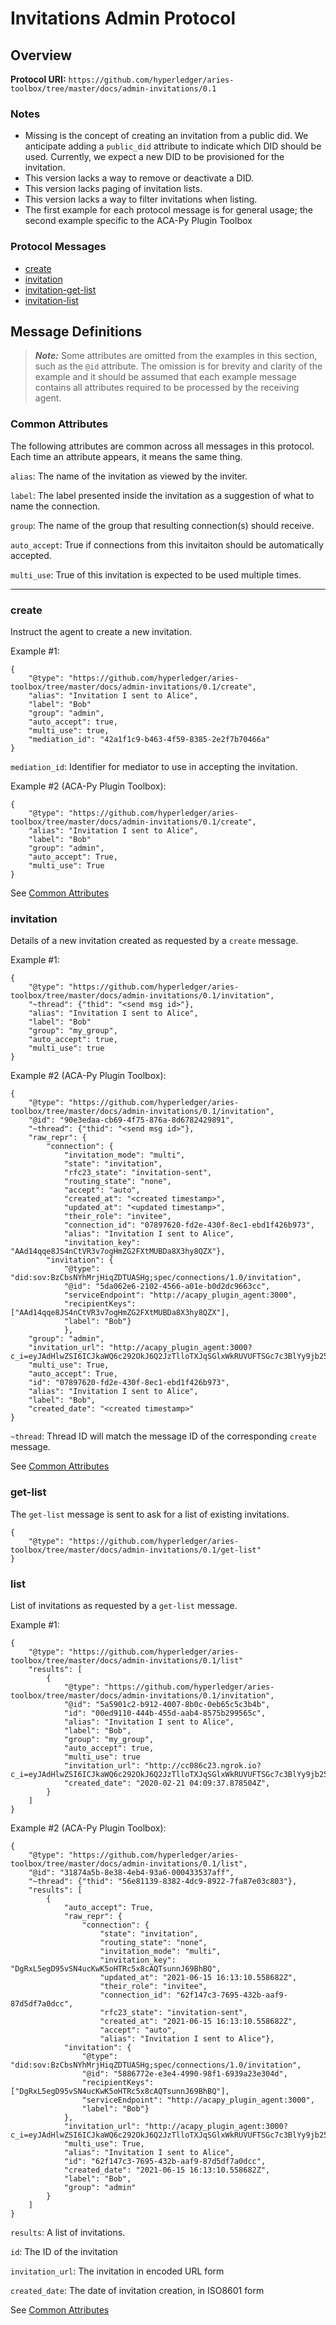 Invitations Admin Protocol
==========================

## Overview

**Protocol URI:** `https://github.com/hyperledger/aries-toolbox/tree/master/docs/admin-invitations/0.1`

### Notes
- Missing is the concept of creating an invitation from a public did. We anticipate
adding a `public_did` attribute to indicate which DID should be used. Currently, we expect
a new DID to be provisioned for the invitation.
- This version lacks a way to remove or deactivate a DID.
- This version lacks paging of invitation lists.
- This version lacks a way to filter invitations when listing.
- The first example for each protocol message is for general usage; the second example specific to the ACA-Py Plugin Toolbox

### Protocol Messages
- [create](#create)
- [invitation](#invitation)
- [invitation-get-list](#invitation-get-list)
- [invitation-list](#invitation-list)

## Message Definitions

> _**Note:**_ Some attributes are omitted from the examples in this section,
> such as the `@id` attribute. The omission is for brevity and clarity of the
> example and it should be assumed that each example message contains all
> attributes required to be processed by the receiving agent.

### Common Attributes
The following attributes are common across all messages in this protocol. Each time an attribute
 appears, it means the same thing.

`alias`: The name of the invitation as viewed by the inviter.

`label`: The label presented inside the invitation as a suggestion of what to name the connection.

`group`: The name of the group that resulting connection(s) should receive.

`auto_accept`: True if connections from this invitaiton should be automatically accepted.

`multi_use`: True of this invitation is expected to be used multiple times.

--------------------------------------------------------------------------------

### create
Instruct the agent to create a new invitation.

Example #1:
```jsonc
{
	"@type": "https://github.com/hyperledger/aries-toolbox/tree/master/docs/admin-invitations/0.1/create",
	"alias": "Invitation I sent to Alice",
	"label": "Bob"
	"group": "admin",
	"auto_accept": true,
	"multi_use": true,
	"mediation_id": "42a1f1c9-b463-4f59-8385-2e2f7b70466a"
}
```

`mediation_id`: Identifier for mediator to use in accepting the invitation.

Example #2 (ACA-Py Plugin Toolbox):
```jsonc
{
	"@type": "https://github.com/hyperledger/aries-toolbox/tree/master/docs/admin-invitations/0.1/create",
	"alias": "Invitation I sent to Alice",
	"label": "Bob"
	"group": "admin",
	"auto_accept": True,
	"multi_use": True
}
```

See [Common Attributes](#common-attributes)

### invitation

Details of a new invitation created as requested by a `create` message.

Example #1:
```jsonc
{
	"@type": "https://github.com/hyperledger/aries-toolbox/tree/master/docs/admin-invitations/0.1/invitation",
	"~thread": {"thid": "<send msg id>"},
	"alias": "Invitation I sent to Alice",
	"label": "Bob"
	"group": "my_group",
	"auto_accept": true,
	"multi_use": true
}
```



Example #2 (ACA-Py Plugin Toolbox):
```jsonc
{
	"@type": "https://github.com/hyperledger/aries-toolbox/tree/master/docs/admin-invitations/0.1/invitation", 
	"@id": "90e3edaa-cb69-4f75-876a-8d6782429891", 
	"~thread": {"thid": "<send msg id>"},
	"raw_repr": {
		"connection": {
			"invitation_mode": "multi", 
			"state": "invitation", 
			"rfc23_state": "invitation-sent", 
			"routing_state": "none", 
			"accept": "auto", 
			"created_at": "<created timestamp>", 
			"updated_at": "<updated timestamp>", 
			"their_role": "invitee", 
			"connection_id": "07897620-fd2e-430f-8ec1-ebd1f426b973", 
			"alias": "Invitation I sent to Alice", 
			"invitation_key": "AAd14qqe8JS4nCtVR3v7ogHmZG2FXtMUBDa8X3hy8QZX"}, 
		"invitation": {
			"@type": "did:sov:BzCbsNYhMrjHiqZDTUASHg;spec/connections/1.0/invitation", 
			"@id": "5da062e6-2102-4566-a01e-b0d2dc9663cc", 
			"serviceEndpoint": "http://acapy_plugin_agent:3000", 
			"recipientKeys": ["AAd14qqe8JS4nCtVR3v7ogHmZG2FXtMUBDa8X3hy8QZX"], 
			"label": "Bob"}
			}, 
	"group": "admin", 
	"invitation_url": "http://acapy_plugin_agent:3000?c_i=eyJAdHlwZSI6ICJkaWQ6c292OkJ6Q2JzTlloTXJqSGlxWkRUVUFTSGc7c3BlYy9jb25uZWN0aW9ucy8xLjAvaW52aXRhdGlvbiIsICJAaWQiOiAiNWRhMDYyZTYtMjEwMi00NTY2LWEwMWUtYjBkMmRjOTY2M2NjIiwgInNlcnZpY2VFbmRwb2ludCI6ICJodHRwOi8vYWNhcHlfcGx1Z2luX2FnZW50OjMwMDAiLCAicmVjaXBpZW50S2V5cyI6IFsiQUFkMTRxcWU4SlM0bkN0VlIzdjdvZ0htWkcyRlh0TVVCRGE4WDNoeThRWlgiXSwgImxhYmVsIjogIkJvYiJ9", 
	"multi_use": True, 
	"auto_accept": True, 
	"id": "07897620-fd2e-430f-8ec1-ebd1f426b973", 
	"alias": "Invitation I sent to Alice", 
	"label": "Bob", 
	"created_date": "<created timestamp>"
}
```

`~thread`: Thread ID will match the message ID of the corresponding `create`
message.

See [Common Attributes](#common-attributes)


### get-list
The `get-list` message is sent to ask for a list of existing
invitations.

```jsonc
{
	"@type": "https://github.com/hyperledger/aries-toolbox/tree/master/docs/admin-invitations/0.1/get-list"
}
```


### list

List of invitations as requested by a `get-list` message.

Example #1:


```jsonc
{
	"@type": "https://github.com/hyperledger/aries-toolbox/tree/master/docs/admin-invitations/0.1/list"
    "results": [
        {
            "@type": "https://github.com/hyperledger/aries-toolbox/tree/master/docs/admin-invitations/0.1/invitation",
            "@id": "5a5901c2-b912-4007-8b0c-0eb65c5c3b4b",
            "id": "00ed9110-444b-455d-aab4-8575b299565c",
            "alias": "Invitation I sent to Alice",
            "label": "Bob",
            "group": "my_group",
            "auto_accept": true,
            "multi_use": true
            "invitation_url": "http://cc086c23.ngrok.io?c_i=eyJAdHlwZSI6ICJkaWQ6c292OkJ6Q2JzTlloTXJqSGlxWkRUVUFTSGc7c3BlYy9jb25uZWN0aW9ucy8xLjAvaW52aXRhdGlvbiIsICJAaWQiOiAiNzVmNjZmYmQtZDdiNS00Zjg0LWI4YjMtMjBmYzUxZTc1Njc0IiwgInJlY2lwaWVudEtleXMiOiBbIjdZVm0zQks3NHBROHhKU2h5QVJSZ29COTMxZFVtUmN5U2JTUGZIZFpqREsyIl0sICJzZXJ2aWNlRW5kcG9pbnQiOiAiaHR0cDovL2NjMDg2YzIzLm5ncm9rLmlvIiwgImxhYmVsIjogImxsbGxsIn0=",
            "created_date": "2020-02-21 04:09:37.878504Z",
        }
    ]
}
```

Example #2 (ACA-Py Plugin Toolbox):
```jsonc
{
	"@type": "https://github.com/hyperledger/aries-toolbox/tree/master/docs/admin-invitations/0.1/list", 
	"@id": "31874a5b-8e38-4eb4-93a6-000433537aff", 
	"~thread": {"thid": "56e81139-8382-4dc9-8922-7fa87e03c803"}, 
	"results": [
		{
			"auto_accept": True, 
			"raw_repr": {
				"connection": {
					"state": "invitation", 
					"routing_state": "none", 
					"invitation_mode": "multi", 
					"invitation_key": "DgRxL5egD95vSN4ucKwK5oHTRc5x8cAQTsunnJ69BhBQ",
					"updated_at": "2021-06-15 16:13:10.558682Z",
					"their_role": "invitee", 
					"connection_id": "62f147c3-7695-432b-aaf9-87d5df7a0dcc", 
					"rfc23_state": "invitation-sent", 
					"created_at": "2021-06-15 16:13:10.558682Z", 
					"accept": "auto", 
					"alias": "Invitation I sent to Alice"},
			"invitation": {
				"@type": "did:sov:BzCbsNYhMrjHiqZDTUASHg;spec/connections/1.0/invitation", 
				"@id": "5886772e-e3e4-4990-98f1-6939a23e304d", 
				"recipientKeys": ["DgRxL5egD95vSN4ucKwK5oHTRc5x8cAQTsunnJ69BhBQ"], 
				"serviceEndpoint": "http://acapy_plugin_agent:3000",
				"label": "Bob"}
			}, 
			"invitation_url": "http://acapy_plugin_agent:3000?c_i=eyJAdHlwZSI6ICJkaWQ6c292OkJ6Q2JzTlloTXJqSGlxWkRUVUFTSGc7c3BlYy9jb25uZWN0aW9ucy8xLjAvaW52aXRhdGlvbiIsICJAaWQiOiAiNTg4Njc3MmUtZTNlNC00OTkwLTk4ZjEtNjkzOWEyM2UzMDRkIiwgInJlY2lwaWVudEtleXMiOiBbIkRnUnhMNWVnRDk1dlNONHVjS3dLNW9IVFJjNXg4Y0FRVHN1bm5KNjlCaEJRIl0sICJzZXJ2aWNlRW5kcG9pbnQiOiAiaHR0cDovL2FjYXB5X3BsdWdpbl9hZ2VudDozMDAwIiwgImxhYmVsIjogIkJvYiJ9", 
			"multi_use": True, 
			"alias": "Invitation I sent to Alice", 
			"id": "62f147c3-7695-432b-aaf9-87d5df7a0dcc", 
			"created_date": "2021-06-15 16:13:10.558682Z", 
			"label": "Bob", 
			"group": "admin"
		}
	]
}
```
`results`: A list of invitations.

`id`: The ID of the invitation

`invitation_url`: The invitation in encoded URL form

`created_date`: The date of invitation creation, in ISO8601 form

See [Common Attributes](#common-attributes)
